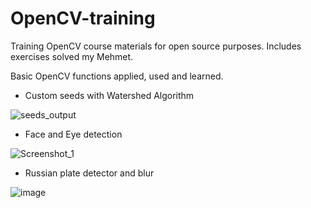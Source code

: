 # OpenCV-training
Training OpenCV course materials for open source purposes. Includes exercises solved my Mehmet.

Basic OpenCV functions applied, used and learned.

* Custom seeds with Watershed Algorithm

![seeds_output](https://user-images.githubusercontent.com/88316097/193050051-1aa61b57-58e2-48ad-9dfe-b29f842c506f.png)

* Face and Eye detection

![Screenshot_1](https://user-images.githubusercontent.com/88316097/193111105-320eb7f7-e603-447b-afd1-7685b0307f06.png)

* Russian plate detector and blur

![image](https://user-images.githubusercontent.com/88316097/193261557-d8653345-881e-4b4f-9b0b-85f48b744e22.png)
